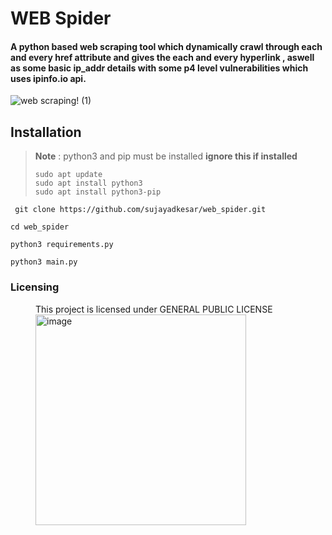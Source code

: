 
# WEB Spider

#### A python based web scraping tool which dynamically crawl through each and every href attribute and gives the each and every hyperlink , aswell as some basic ip_addr details with some p4 level vulnerabilities which uses ipinfo.io api.








![web scraping! (1)](https://user-images.githubusercontent.com/95465072/198630746-c7d154ea-a61f-4d69-922d-17a328a721c5.png)


## Installation


> **Note** : python3 and pip must be installed **ignore this if installed**
> ```
> sudo apt update
> sudo apt install python3
> sudo apt install python3-pip
>  ```

``` 
 git clone https://github.com/sujayadkesar/web_spider.git
 ```
 ``` 
 cd web_spider
 ```
  ``` 
 python3 requirements.py
 ```
   ``` 
 python3 main.py
 ```
 ### Licensing



    
<figure>
<figurecaption>This project is licensed under  GENERAL PUBLIC LICENSE
</figurecaption>
<img width="337" alt="image" src="https://user-images.githubusercontent.com/95465072/198635720-fe3424b7-e5ec-47c1-9f31-7117bd9e9a74.png">

</figure>
